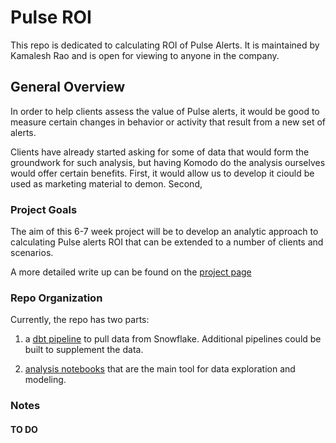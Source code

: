 # Pulse ROI

This repo is dedicated to calculating ROI of Pulse Alerts. It is maintained by Kamalesh Rao and is open for viewing to anyone in the company.


## General Overview

In order to help clients assess the value of Pulse alerts, it would be good to measure certain changes in behavior or activity that result from a new set of alerts. 

Clients have already started asking for some of data that would form the groundwork for such analysis, but having Komodo do the analysis ourselves would offer certain benefits. First, it would allow us to develop it ciould be used as marketing material to demon. Second,  

### Project Goals

The aim of this 6-7 week project will be to develop an analytic approach to calculating Pulse alerts ROI that can be extended to a number of clients and scenarios. 

A more detailed write up can be found on the [project page](https://komodohealth.atlassian.net/wiki/spaces/CLI/pages/2124415473/Pulse+ROI+Analysis)


### Repo Organization

Currently, the repo has two parts: 

1) a [dbt pipeline](https://github.com/komodokamalesh/Pulse_ROI/tree/main/dbt) to pull  data from Snowflake. Additional pipelines could be built to supplement the data. 

1) [analysis notebooks](https://github.com/komodokamalesh/Pulse_ROI/tree/main/analysis) that are the main tool for data exploration and modeling. 

### Notes


#### TO DO



